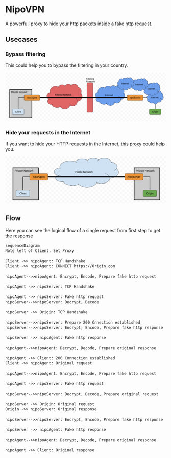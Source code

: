 # NipoVPN
A powerfull proxy to hide your http packets inside a fake http request.


## Usecases

### Bypass filtering
This could help you to bypass the filtering in your country.

![enter image description here](https://github.com/MortezaBashsiz/nipovpn/blob/main/files/pic/archFilternet.png)


### Hide your requests in the Internet
If you want to hide your HTTP requests in the Internet, this proxy could help you.

![enter image description here](https://github.com/MortezaBashsiz/nipovpn/blob/main/files/pic/archInternet.png)


## Flow
Here you can see the logical flow of a single request from first step to get the response
```mermaid
sequenceDiagram
Note left of Client: Set Proxy

Client ->> nipoAgent: TCP Handshake
Client ->> nipoAgent: CONNECT https://Origin.com

nipoAgent-->>nipoAgent: Encrypt, Encode, Prepare fake http request

nipoAgent ->> nipoServer: TCP Handshake

nipoAgent ->> nipoServer: Fake http request
nipoServer-->>nipoServer: Decrypt, Decode

nipoServer ->> Origin: TCP Handshake

nipoServer-->>nipoServer: Prepare 200 Cnnection established
nipoServer-->>nipoServer: Encrypt, Encode, Prepare fake http response
    
nipoServer ->> nipoAgent: Fake http response

nipoAgent-->>nipoAgent: Decrypt, Decode, Prepare original response

nipoAgent ->> Client: 200 Connection established
Client ->> nipoAgent: Original request

nipoAgent-->>nipoAgent: Encrypt, Encode, Prepare fake http request

nipoAgent ->> nipoServer: Fake http request

nipoServer-->>nipoServer: Decrypt, Decode, Prepare original request

nipoServer ->> Origin: Original request
Origin ->> nipoServer: Original response

nipoServer-->>nipoServer: Encrypt, Encode, Prepare fake http response

nipoServer ->> nipoAgent: Fake http response

nipoAgent-->>nipoAgent: Decrypt, Decode, Prepare original response

nipoAgent ->> Client: Original response
```

